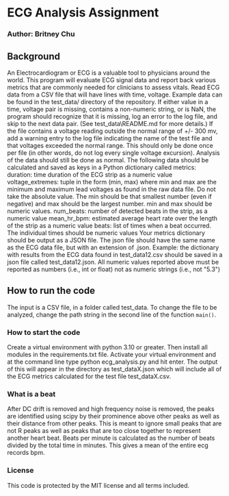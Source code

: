 # ECG Analysis Assignment

### Author: Britney Chu

## Background

An Electrocardiogram or ECG is a valuable tool to physicians around the world. This program will evaluate ECG signal data and report back various metrics that are commonly needed for clinicians 
to assess vitals.
Read ECG data from a CSV file that will have lines with time, voltage. Example data can be found in the test_data/ directory of the repository.
If either value in a time, voltage pair is missing, contains a non-numeric string, or is NaN, the program should recognize that it is missing, log an error to the log file, and skip to the next data pair. (See test_data\README.md for more details.)
If the file contains a voltage reading outside the normal range of +/- 300 mv, add a warning entry to the log file indicating the name of the test file and that voltages exceeded the normal range. This should only be done once per file (in other words, do not log every single voltage excursion). Analysis of the data should still be done as normal.
The following data should be calculated and saved as keys in a Python dictionary called metrics:
duration: time duration of the ECG strip as a numeric value
voltage_extremes: tuple in the form (min, max) where min and max are the minimum and maximum lead voltages as found in the raw data file.
Do not take the absolute value. The min should be that smallest number (even if negative) and max should be the largest number. min and max should be numeric values.
num_beats: number of detected beats in the strip, as a numeric value
mean_hr_bpm: estimated average heart rate over the length of the strip as a numeric value
beats: list of times when a beat occurred. The individual times should be numeric values
Your metrics dictionary should be output as a JSON file. The json file should have the same name as the ECG data file, but with an extension of .json. Example: the dictionary with results from the ECG data found in test_data12.csv should be saved in a json file called test_data12.json.
All numeric values reported above must be reported as numbers (i.e., int or float) not as numeric strings (i.e., not "5.3")


## How to run the code

The input is a CSV file, in a folder called test_data. To change the file to be analyzed, change the path string in the second line of the function `main()`. 

### How to start the code
Create a virtual environment with python 3.10 or greater. Then install all modules in the requirements.txt file. Activate your virtual environment and at the command line
 type python ecg_analysis.py and hit enter. The output of this will appear in the directory as test_dataX.json which will include all of the ECG metrics calculated for the test file test_dataX.csv.

### What is a beat
After DC drift is removed and high frequency noise is removed, the peaks are identified using scipy by their prominence above other peaks as well as their distance from other peaks.
This is meant to ignore small peaks that are not R peaks as well as peaks that are too close together to represent another heart beat.
Beats per minute is calculated as the number of beats divided by the total time in minutes. This gives a mean of the entire ecg records bpm.

### License
This code is protected by the MIT license and all terms included.

